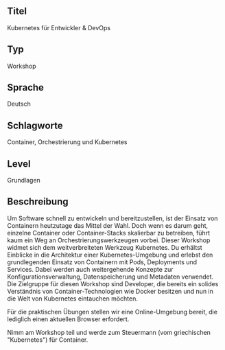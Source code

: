 ## Titel
Kubernetes für Entwickler & DevOps

## Typ
Workshop

## Sprache
Deutsch

## Schlagworte
Container, Orchestrierung und Kubernetes

## Level
Grundlagen

## Beschreibung
Um Software schnell zu entwickeln und bereitzustellen, ist der Einsatz von Containern heutzutage das Mittel der Wahl. Doch wenn es darum geht, einzelne Container oder Container-Stacks skalierbar zu betreiben, führt kaum ein Weg an Orchestrierungswerkzeugen vorbei. Dieser Workshop widmet sich dem weitverbreiteten Werkzeug Kubernetes. Du erhältst Einblicke in die Architektur einer Kubernetes-Umgebung und erlebst den grundlegenden Einsatz von Containern mit Pods, Deployments und Services. Dabei werden auch weitergehende Konzepte zur Konfigurationsverwaltung, Datenspeicherung und Metadaten verwendet. Die Zielgruppe für diesen Workshop sind Developer, die bereits ein solides Verständnis von Container-Technologien wie Docker besitzen und nun in die Welt von Kubernetes eintauchen möchten.

Für die praktischen Übungen stellen wir eine Online-Umgebung bereit, die lediglich einen aktuellen Browser erfordert.

Nimm am Workshop teil und werde zum Steuermann (vom griechischen "Kubernetes") für Container.
